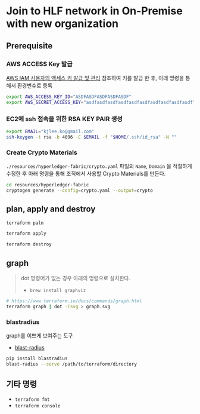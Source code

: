 # Join to HLF network in On-Premise with new organization

## Prerequisite

### AWS ACCESS Key 발급

[AWS IAM 사용자의 액세스 키 발급 및 관리](https://www.44bits.io/ko/post/publishing_and_managing_aws_user_access_key) 참조하여 키를 발급 한 후, 아래 명령을 통해서 환경변수로 등록

```bash
export AWS_ACCESS_KEY_ID="ASDFASDFASDFASDFASDF"
export AWS_SECRET_ACCESS_KEY="asdfasdfasdfasdfasdfasdfasdfasdfasdfasdf"
```

### EC2에 ssh 접속을 위한 RSA KEY PAIR 생성

```bash
export EMAIL="kjlee.ko@gmail.com"
ssh-keygen -t rsa -b 4096 -C $EMAIL -f "$HOME/.ssh/id_rsa" -N ""
```

### Create Crypto Materials

`./resources/hyperledger-fabric/crypto.yaml` 파일의 `Name`, `Domain` 을 적절하게 수정한 후 아래 명령을 통해 조직에서 사용할 Crypto Materials를 만든다.

```bash
cd resources/hyperledger-fabric
cryptogen generate --config=crypto.yaml --output=crypto
```




## plan, apply and destroy

```bash
terraform paln
```

```bash
terraform apply
```

```bash
terraform destroy
```

## graph

> dot 명령어가 없는 경우 아래의 명령으로 설치한다.
>
> * `brew install graphviz`

```bash
# https://www.terraform.io/docs/commands/graph.html
terraform graph | dot -Tsvg > graph.svg
```

### blastradius

graph를 이쁘게 보여주는 도구

* [blast-radius](https://github.com/28mm/blast-radius)

```bash
pip install blastradius
blast-radius --serve /path/to/terraform/directory
```

## 기타 명령

* `terraform fmt`
* `terraform console`
